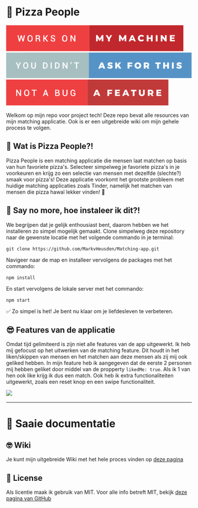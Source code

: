 # 🍕 Pizza People

![](./static/public/images/readme/works-on-my-machine.svg)
![](./static/public/images/readme/you-didnt-ask-for-this.svg)
![](./static/public/images/readme/not-a-bug-a-feature.svg)

Welkom op mijn repo voor project tech! Deze repo bevat alle resources van mijn matching applicatie. Ook is er een uitgebreide wiki om mijn gehele process te volgen.

## 🧐 Wat is Pizza People?!

Pizza People is een matching applicatie die mensen laat matchen op basis van hun favoriete pizza's. Selecteer simpelweg je favoriete pizza's in je voorkeuren en krijg zo een selectie van mensen met dezelfde (slechte?) smaak voor pizza's! Deze applicatie voorkomt het grootste probleem met huidige matching applicaties zoals Tinder, namelijk het matchen van mensen die pizza hawaï lekker vinden! 🤢

<!-- ![](https://media.giphy.com/media/JNxjvjiYs3sr2ImDeO/source.gif) -->

## 🤑 Say no more, hoe instaleer ik dit?!

We begrijpen dat je gelijk enthousiast bent, daarom hebben we het installeren zo simpel mogelijk gemaakt. Clone simpelweg deze repository naar de gewenste locatie met het volgende commando in je terminal:

```
git clone https://github.com/MarkvHeusden/Matching-app.git
```

Navigeer naar de map en installeer vervolgens de packages met het commando:

```
npm install
```

En start vervolgens de lokale server met het commando:

```
npm start
```

✅ Zo simpel is het! Je bent nu klaar om je liefdesleven te verbeteren.

## 😎 Features van de applicatie

Omdat tijd gelimiteerd is zijn niet alle features van de app uitgewerkt. Ik heb mij gefocust op het uitwerken van de matching feature. Dit houdt in het liken/skippen van mensen en het matchen aan deze mensen als zij mij ook geliked hebben. In mijn feature heb ik aangegeven dat de eerste 2 personen mij hebben geliket door middel van de propperty `likedMe: true`. Als ik 1 van hen ook like krijg ik dus een match. Ook heb ik extra functionaliteiten uitgewerkt, zoals een reset knop en een swipe functionaliteit.

![](https://media.giphy.com/media/JNxjvjiYs3sr2ImDeO/source.gif)

<!-- ![](https://i.giphy.com/media/23Mj8QXhWMNmE/source.gif) -->

---

# 🥱 Saaie documentatie

## 🤓 Wiki

Je kunt mijn uitgebreide Wiki met het hele proces vinden op [deze pagina](https://github.com/MarkvHeusden/Matching-app/wiki)

## 🔏 License

Als licentie maak ik gebruik van MIT. Voor alle info betreft MIT, bekijk [deze pagina van GitHub](https://github.com/MarkvHeusden/Matching-app/blob/main/LICENSE)
